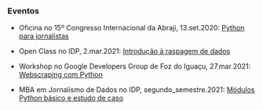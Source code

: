 ### Eventos

- Oficina no 15º Congresso Internacional da Abraji, 13.set.2020: [Python para jornalistas](https://github.com/rodolfo-viana/eventos/tree/main/20200913_abraji_analisededadoscompython)

- Open Class no IDP, 2.mar.2021: [Introdução à raspagem de dados](https://github.com/rodolfo-viana/eventos/tree/main/20210302_idp_webscraping)

- Workshop no Google Developers Group de Foz do Iguaçu, 27.mar.2021: [Webscraping com Python](https://github.com/rodolfo-viana/eventos/tree/main/20210327_gdgfoz_webscrapingcompython)

- MBA em Jornalismo de Dados no IDP, segundo_semestre.2021: [Módulos Python básico e estudo de caso](https://github.com/rodolfo-viana/eventos/tree/main/2021_idp_mba_pythonbasico)
